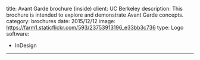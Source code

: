 title: Avant Garde brochure (inside)
client: UC Berkeley
description: This brochure is intended to explore and demonstrate Avant Garde concepts.
category: brochures
date: 2015/12/12
image: https://farm1.staticflickr.com/593/23753913196_e33bb3c736
type: Logo
software:
- InDesign
---
